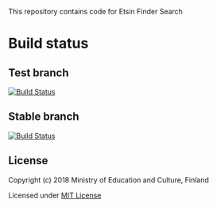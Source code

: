 This repository contains code for Etsin Finder Search

# Build status

## Test branch
[![Build Status](https://travis-ci.org/CSCfi/etsin-finder-search.svg?branch=test)](https://travis-ci.org/CSCfi/etsin-finder-search)

## Stable branch
[![Build Status](https://travis-ci.org/CSCfi/etsin-finder-search.svg?branch=stable)](https://travis-ci.org/CSCfi/etsin-finder-search)

License
-------
Copyright (c) 2018 Ministry of Education and Culture, Finland

Licensed under [MIT License](LICENSE)